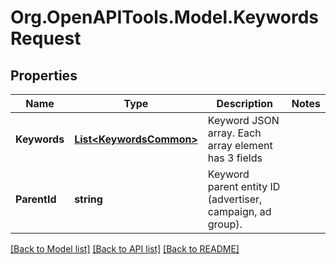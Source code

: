 # Org.OpenAPITools.Model.KeywordsRequest

## Properties

Name | Type | Description | Notes
------------ | ------------- | ------------- | -------------
**Keywords** | [**List&lt;KeywordsCommon&gt;**](KeywordsCommon.md) | Keyword JSON array. Each array element has 3 fields | 
**ParentId** | **string** | Keyword parent entity ID (advertiser, campaign, ad group). | 

[[Back to Model list]](../README.md#documentation-for-models) [[Back to API list]](../README.md#documentation-for-api-endpoints) [[Back to README]](../README.md)

